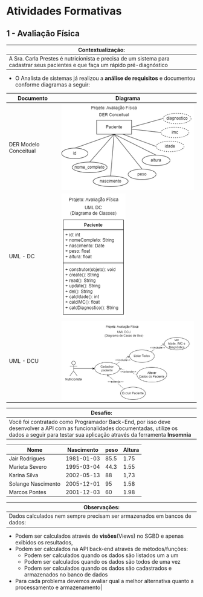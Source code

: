 # Atividades Formativas

## 1 - Avaliação Física

|Contextualização:|
|-|
|A Sra. Carla Prestes é nutricionista e precisa de um sistema para cadastrar seus pacientes e que faça um rápido pré-diagnóstico|

- O Analista de sistemas já realizou a **análise de requisitos** e documentou conforme diagramas a seguir:

|Documento|Diagrama|
|-|-|
|DER Modelo Conceitual|![DER Modelo Conceitual](./imgs/der_imc.png)|
|UML - DC|![UML DC (Diagrama de Classes)](./imgs/uml_dc_imc.png)|
|UML - DCU|![UML DCU (Diagrama de Casos de Uso)](./imgs/uml_dcu_imc.png)|

|Desafio:|
|-|
|Você foi contratado como Programador Back-End, por isso deve desenvolver a API com as funcionalidades documentadas, utilize os dados a seguir para testar sua aplicação através da ferramenta **Insomnia**|

|Nome|Nascimento|peso|Altura|
|-|-|-|-|
|Jair Rodrigues|1981-01-03|85.5|1.75|
|Marieta Severo|1995-03-04|44.3|1.55|
|Karina Silva|2002-05-13|88|1,73|
|Solange Nascimento|2005-12-01|95|1.58|
|Marcos Pontes|2001-12-03|60|1.98|

|Observações:|
|-|
|Dados calculados nem sempre precisam ser armazenados em bancos de dados:<br>
- Podem ser calculados através de **visões**(Views) no SGBD e apenas exibidos os resultados,<br>
- Podem ser calculados na API back-end através de métodos/funções:<br>
    - Podem ser calculados quando os dados são listados um a um<br>
    - Podem ser calculados quando os dados são todos de uma vez<br>
    - Podem ser calculados quando os dados são cadastrados e armazenados no banco de dados<br>
- Para cada problema devemos avaliar qual a melhor alternativa quanto a processamento e armazenamento|